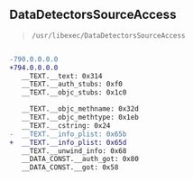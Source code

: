 ## DataDetectorsSourceAccess

> `/usr/libexec/DataDetectorsSourceAccess`

```diff

-790.0.0.0.0
+794.0.0.0.0
   __TEXT.__text: 0x314
   __TEXT.__auth_stubs: 0xf0
   __TEXT.__objc_stubs: 0x1c0

   __TEXT.__objc_methname: 0x32d
   __TEXT.__objc_methtype: 0x1eb
   __TEXT.__cstring: 0x24
-  __TEXT.__info_plist: 0x65b
+  __TEXT.__info_plist: 0x65d
   __TEXT.__unwind_info: 0x68
   __DATA_CONST.__auth_got: 0x80
   __DATA_CONST.__got: 0x58

```

